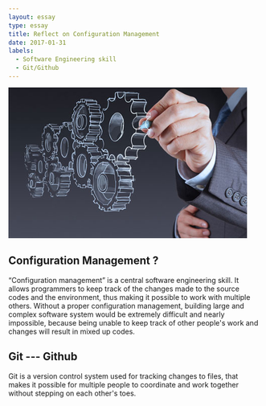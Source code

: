 ```yaml
---
layout: essay
type: essay
title: Reflect on Configuration Management
date: 2017-01-31
labels:
  - Software Engineering skill
  - Git/Github
---
```


<img class="ui medium left floated image" src="../images/cm.png">

## Configuration Management ?

“Configuration management” is a central software engineering skill. It allows programmers to keep track of the changes made to the source codes and the environment, thus making it possible to work with multiple others. Without a proper configuration management, building large and complex software system would be extremely difficult and nearly impossible, because being unable to keep track of other people's work and changes will result in mixed up codes.

## Git --- Github

Git is a version control system used for tracking changes to files, that makes it possible for multiple people to coordinate and work together without stepping on each other's toes.
